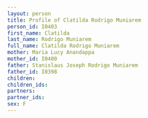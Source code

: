 ```yaml
---
layout: person
title: Profile of Clatilda Rodrigo Muniarem
person_id: I0403
first_name: Clatilda
last_name: Rodrigo Muniarem
full_name: Clatilda Rodrigo Muniarem
mother: Maria Lucy Anandappa
mother_id: I0400
father: Stanislaus Joseph Rodrigo Muniarem
father_id: I0398
children:
children_ids:
partners:
partner_ids:
sex: F
---
```


